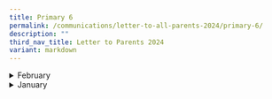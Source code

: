 ```yaml
---
title: Primary 6
permalink: /communications/letter-to-all-parents-2024/primary-6/
description: ""
third_nav_title: Letter to Parents 2024
variant: markdown
---
```

<details>
  <summary>February</summary>
<ul>
		<li>
		<a href="/files/2024%20Letter%20to%20Parents/Primary%206/2024_P6_Assessment_Letter___T1___T2.pdf">Assessment for Primary 6</a><font size="2"> (9 February 2024)</font>
	</li>
	</ul>
</details>


<details>
  <summary>January</summary>
<ul>
	<li>
		<a href="/files/2024%20Letter%20to%20Parents/Letter%20to%20all%20Parents/MOE_Centrally_8_Jan.pdf">MOE's Centrally Provisioned Digital Tools</a><font size="2"> (8 January 2024)</font>
	</li>
		<li>
		<a href="/files/2024%20Letter%20to%20Parents/Letter%20to%20all%20Parents/Use_of_ICT_in_Learning_10_Jan.pdf">Primary 2 to Primary 6 Use of ICT for Learning and Cyber Wellness</a><font size="2"> (10 January 2024)</font>
	</li>
	</ul>
</details>